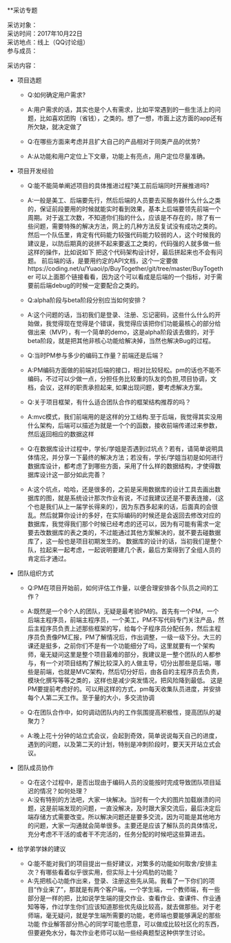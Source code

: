 **采访专题

采访对象：<br>
采访时间：2017年10月22日<br>
采访地点：线上（QQ讨论组）<br>
参与成员：

采访内容：

- 项目选题
    - Q:如何确定用户需求?
    - A:用户需求的话，其实也是个人有需求，比如平常遇到的一些生活上的问题，比如喜欢团购（省钱），之类的。想了一想，市面上这方面的app还有所欠缺，就决定做了

    - Q:在哪些方面来考虑并且扩大自己的产品相对于同类产品的优势?
    - A:从功能和用户定位上下文章，功能上有亮点，用户定位尽量准确。

- 项目开发经验
    - Q:能不能简单阐述项目的具体推进过程?美工前后端同时开展推进吗?
    - A:一般是美工、后端要先行，然后后端的人员要去买服务器什么什么之类的，保证前段要用的时候就能实时看到效果，基本上后端要领先前端一个周期。对于返工次数，不知道你们指的什么，应该是不存在的，除了有一些问题，需要特殊的解决方法，网上的几种方法反复试没有成功之类的。
    然后一个队伍里，肯定有代码能力较强代码能力较弱的人，这个时候我的建议是，以防后期真的说拼不起来要返工之类的，代码强的人就多做一些这样的操作，比如说如下
    把这个代码架构设计好，最后拼起来也不会有问题。
    前后端的话，是要用约定的API文档，这个一定要做https://coding.net/u/Yuaoi/p/BuyTogether/git/tree/master/BuyTogether 
    可以上面那个链接看看，因为这个可以看成是后端的一个指标，对于需要前后端debug的时候一定要配合之类的。
    
    - Q:alpha阶段与beta阶段分别应当如何安排？
    - A:这个问题的话，当初我们是登录、注册、忘记密码，这些什么什么的开始做，我觉得现在觉得是个错误，我觉得应该把你们功能最核心的部分给做出来（MVP），有一个简单的demo，这是alpha阶段该去做的，对于beta阶段，就是把其他非核心功能给解决掉，当然也解决Bug的过程。
    
    - Q:当时PM参与多少的编码工作量？前端还是后端？
    - A:PM编码方面做的前端对后端的接口，相对比较轻松。pm的话也不能不编码，不过可以少做一点，分担任务比较重的队友的负担,项目协调，文档，会议，这样的职责承担起来,
    如果出现问题，要考虑解决方案。
    
    - Q:关于项目框架，有什么适合团队合作的框架结构推荐的吗？
    - A:mvc模式，我们前端用的是这样的分工结构.至于后端，我觉得其实没用什么架构，后端可以描述为就是一个个的函数，接收前端传递过来参数，然后返回相应的数据这样
    
    - Q:在数据库设计过程中，学长/学姐是否遇到过坑点？若有，请简单说明具体情况，并分享一下最终的解决方法；若没有，学长/学姐当初是如何进行数据库设计，都考虑了到哪些方面，采用了什么样的数据结构，才使得数据库设计这一部分如此完善？
    - A:这个坑点，哈哈，还是很多的，之前是采用数据库的设计工具去画出数据库的图，就是系统设计那次作业有说，不过我建议还是不要表连接，（这个也是我们从上一届学长得来的），因为东西多起来的话，后面真的会很乱。然后就算你设计的多好，在实际编码的时候还是会返回去修改对应的数据库，我觉得我们那个时候已经考虑的还可以，因为有可能有需求一定要去改数据库的表之类的，不过能通过其他方案解决的，就不要去碰数据库了，这一般也是项目初期发生的。
    数据库的设计的话，当初我们是整个队，拉起来一起考虑，一起说明要建几个表，最后方案得到了全组人员的肯定后才通过。
- 团队组织方式
    - Q:PM在项目开始前，如何评估工作量，以便合理安排各个队员之间的工作？
    - A:既然是一个8个人的团队，无疑是最考验PM的。首先有一个PM，一个后端主程序员，前端主程序员，一个美工，PM不写代码专门关注产品，然后主程序员负责上述那些框架的写，给每个子程序员分配任务，然后主程序员负责像PM汇报，PM了解情况后，作出调整，一级一级下分。大三的课还是挺多，之前你们不是有一个功能细分了吗，这里就要有一个架构师，毫无疑问这里是整个项目最难的部分，我建议是一整个团队的人都参与，有一个对项目结构了解比较深入的人做主导，切分出那些是后端，哪些是前端，也就是MVC架构，然后切分好后，由各自的主程序员去负责，模块化撰写等等之类的，这样也是减少突发情况，把风险降到最低。
    这是PM要提前考虑好的。可以用这样的方式，pm每天收集队员进度，并安排每个人第二天工作。至于量的大小，多交流协调
    
    - Q:在团队合作中，如何调动团队内的工作氛围提高积极性，提高团队的凝聚力？
    - A:晚上花十分钟的站立式会议，会起到奇效，简单说说每天自己的进度，遇到的问题，以及第二天的计划，特别是冲刺阶段时，要天天开站立式会议。
    
- 团队成员协作
    - Q:在这个过程中，是否出现由于编码人员的没能按时完成导致团队项目延迟的情况？如何处理？
    - A:没有特别的方法吧，大家一块解决。当时有一个大的图片加载崩溃的问题，这是前端发现的问题，一直没解决，及时跟大家交流后，最后决定后端存储方式需要改变。所以解决问题还是要多交流，因为可能是其他地方的问题，大家一沟通就会简单很多。主要还是应该了解队员的具体情况，充分考虑不干活的或者干不完活的，任务分配的时候吧这些算进去。
    
- 给学弟学妹的建议
    - Q:能不能对我们的项目提出一些好建议，对繁多的功能如何取舍/安排主次？有哪些看着似乎很实用，但实际上十分鸡肋的功能？
    - A:先把核心功能作出来，登录、注册这些先从简。我看了一下你们的项目“作业来了”，那就是有两个客户端，一个学生端，一个教师端，有一些部分是一样的把，比如说学生端的提交作业、查看作业、查课件、作业通知等等，作过学生你们应该知道那些优先级比较高，就去做那些。对于老师端，毫无疑问，就是学生端所需要的功能，老师端也要能够满足的那些功能
    作业解答部分热心的同学可能也愿意，可以做成比较社区化的东西，但要避免水分，每次作业老师可以贴一些经典题型这种供学生讨论。
